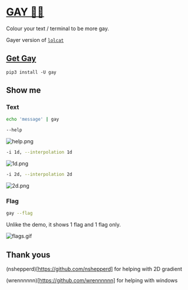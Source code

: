 # [GAY 🏳️‍🌈](https://ms-jpq.github.io/gay)

Colour your text / terminal to be more gay.

Gayer version of [`lolcat`](https://github.com/busyloop/lolcat)

## [Get Gay](https://pypi.org/project/gay)

`pip3 install -U gay`

## Show me

### Text

```sh
echo 'message' | gay
```

```sh
--help
```

![help.png](https://raw.githubusercontent.com/ms-jpq/gay/%3C3/preview/help.png)

```sh
-i 1d, --interpolation 1d
```

![1d.png](https://raw.githubusercontent.com/ms-jpq/gay/%3C3/preview/1d.png)

```sh
-i 2d, --interpolation 2d
```

![2d.png](https://raw.githubusercontent.com/ms-jpq/gay/%3C3/preview/2d.png)

### Flag

```sh
gay --flag
```

Unlike the demo, it shows 1 flag and 1 flag only.

![flags.gif](https://raw.githubusercontent.com/ms-jpq/gay/%3C3/preview/flags.gif)

## Thank yous

(nshepperd)[https://github.com/nshepperd] for helping with 2D gradient

(wrennnnnn)[https://github.com/wrennnnnn] for helping with windows
